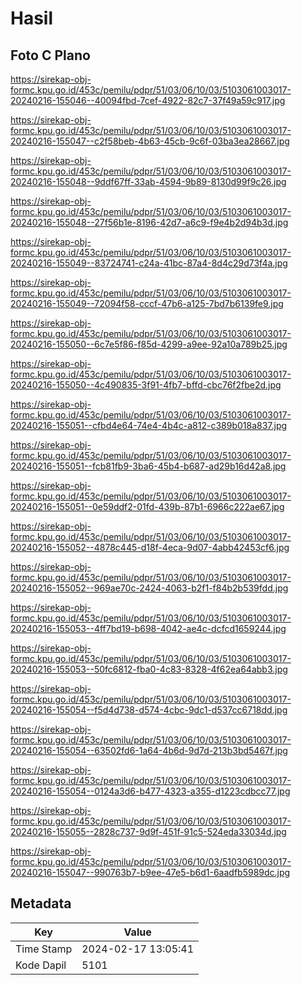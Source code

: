 # Hasil

## Foto C Plano

https://sirekap-obj-formc.kpu.go.id/453c/pemilu/pdpr/51/03/06/10/03/5103061003017-20240216-155046--40094fbd-7cef-4922-82c7-37f49a59c917.jpg

https://sirekap-obj-formc.kpu.go.id/453c/pemilu/pdpr/51/03/06/10/03/5103061003017-20240216-155047--c2f58beb-4b63-45cb-9c6f-03ba3ea28667.jpg

https://sirekap-obj-formc.kpu.go.id/453c/pemilu/pdpr/51/03/06/10/03/5103061003017-20240216-155048--9ddf67ff-33ab-4594-9b89-8130d99f9c26.jpg

https://sirekap-obj-formc.kpu.go.id/453c/pemilu/pdpr/51/03/06/10/03/5103061003017-20240216-155048--27f56b1e-8196-42d7-a6c9-f9e4b2d94b3d.jpg

https://sirekap-obj-formc.kpu.go.id/453c/pemilu/pdpr/51/03/06/10/03/5103061003017-20240216-155049--83724741-c24a-41bc-87a4-8d4c29d73f4a.jpg

https://sirekap-obj-formc.kpu.go.id/453c/pemilu/pdpr/51/03/06/10/03/5103061003017-20240216-155049--72094f58-cccf-47b6-a125-7bd7b6139fe9.jpg

https://sirekap-obj-formc.kpu.go.id/453c/pemilu/pdpr/51/03/06/10/03/5103061003017-20240216-155050--6c7e5f86-f85d-4299-a9ee-92a10a789b25.jpg

https://sirekap-obj-formc.kpu.go.id/453c/pemilu/pdpr/51/03/06/10/03/5103061003017-20240216-155050--4c490835-3f91-4fb7-bffd-cbc76f2fbe2d.jpg

https://sirekap-obj-formc.kpu.go.id/453c/pemilu/pdpr/51/03/06/10/03/5103061003017-20240216-155051--cfbd4e64-74e4-4b4c-a812-c389b018a837.jpg

https://sirekap-obj-formc.kpu.go.id/453c/pemilu/pdpr/51/03/06/10/03/5103061003017-20240216-155051--fcb81fb9-3ba6-45b4-b687-ad29b16d42a8.jpg

https://sirekap-obj-formc.kpu.go.id/453c/pemilu/pdpr/51/03/06/10/03/5103061003017-20240216-155051--0e59ddf2-01fd-439b-87b1-6966c222ae67.jpg

https://sirekap-obj-formc.kpu.go.id/453c/pemilu/pdpr/51/03/06/10/03/5103061003017-20240216-155052--4878c445-d18f-4eca-9d07-4abb42453cf6.jpg

https://sirekap-obj-formc.kpu.go.id/453c/pemilu/pdpr/51/03/06/10/03/5103061003017-20240216-155052--969ae70c-2424-4063-b2f1-f84b2b539fdd.jpg

https://sirekap-obj-formc.kpu.go.id/453c/pemilu/pdpr/51/03/06/10/03/5103061003017-20240216-155053--4ff7bd19-b698-4042-ae4c-dcfcd1659244.jpg

https://sirekap-obj-formc.kpu.go.id/453c/pemilu/pdpr/51/03/06/10/03/5103061003017-20240216-155053--50fc6812-fba0-4c83-8328-4f62ea64abb3.jpg

https://sirekap-obj-formc.kpu.go.id/453c/pemilu/pdpr/51/03/06/10/03/5103061003017-20240216-155054--f5d4d738-d574-4cbc-9dc1-d537cc6718dd.jpg

https://sirekap-obj-formc.kpu.go.id/453c/pemilu/pdpr/51/03/06/10/03/5103061003017-20240216-155054--63502fd6-1a64-4b6d-9d7d-213b3bd5467f.jpg

https://sirekap-obj-formc.kpu.go.id/453c/pemilu/pdpr/51/03/06/10/03/5103061003017-20240216-155054--0124a3d6-b477-4323-a355-d1223cdbcc77.jpg

https://sirekap-obj-formc.kpu.go.id/453c/pemilu/pdpr/51/03/06/10/03/5103061003017-20240216-155055--2828c737-9d9f-451f-91c5-524eda33034d.jpg

https://sirekap-obj-formc.kpu.go.id/453c/pemilu/pdpr/51/03/06/10/03/5103061003017-20240216-155047--990763b7-b9ee-47e5-b6d1-6aadfb5989dc.jpg


## Metadata

| Key        | Value               |
| ---------- | ------------------- |
| Time Stamp | 2024-02-17 13:05:41 |
| Kode Dapil | 5101                |



